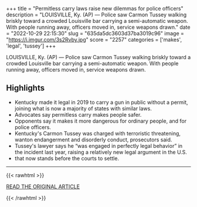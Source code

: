 +++
title = "Permitless carry laws raise new dilemmas for police officers"
description = "LOUISVILLE, Ky. (AP) — Police saw Carmon Tussey walking briskly toward a crowded Louisville bar carrying a semi-automatic weapon. With people running away, officers moved in, service weapons drawn."
date = "2022-10-29 22:15:30"
slug = "635da5dc3603d37ba3019c96"
image = "https://i.imgur.com/3s2Rvby.jpg"
score = "2257"
categories = ['makes', 'legal', 'tussey']
+++

LOUISVILLE, Ky. (AP) — Police saw Carmon Tussey walking briskly toward a crowded Louisville bar carrying a semi-automatic weapon. With people running away, officers moved in, service weapons drawn.

## Highlights

- Kentucky made it legal in 2019 to carry a gun in public without a permit, joining what is now a majority of states with similar laws.
- Advocates say permitless carry makes people safer.
- Opponents say it makes it more dangerous for ordinary people, and for police officers.
- Kentucky's Carmon Tussey was charged with terroristic threatening, wanton endangerment and disorderly conduct, prosecutors said.
- Tussey's lawyer says he “was engaged in perfectly legal behavior” in the incident last year, raising a relatively new legal argument in the U.S.
- that now stands before the courts to settle.

---

{{< rawhtml >}}
  <p class="article-category">
    <a target="_blank" href="https://apnews.com/article/gun-violence-united-states-kentucky-politics-louisville-0650ceb73d10b886d8053dc2b8ad6281?utm_source=homepage&amp;utm_medium=TopNews&amp;utm_campaign=position_07">READ THE ORIGINAL ARTICLE</a>
  </p>
{{< /rawhtml >}}
